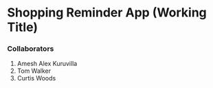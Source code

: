 # Shopping Reminder App (Working Title)

### Collaborators
1. Amesh Alex Kuruvilla
2. Tom Walker
3. Curtis Woods